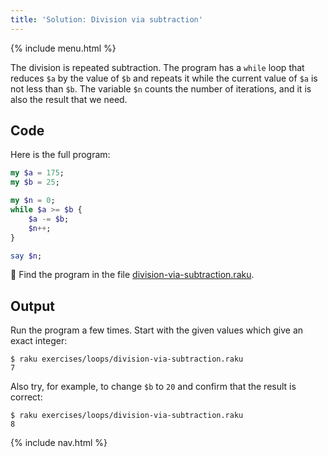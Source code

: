 ```yaml
---
title: 'Solution: Division via subtraction'
---
```


{% include menu.html %}

The division is repeated subtraction. The program has a `while` loop that reduces `$a` by the value of `$b` and repeats it while the current value of `$a` is not less than `$b`. The variable `$n` counts the number of iterations, and it is also the result that we need.

## Code

Here is the full program:

```raku
my $a = 175;
my $b = 25;

my $n = 0;
while $a >= $b {
    $a -= $b;
    $n++;
}

say $n;
```

🦋 Find the program in the file [division-via-subtraction.raku](https://github.com/ash/raku-course/blob/master/exercises/loops/division-via-subtraction.raku).

## Output

Run the program a few times. Start with the given values which give an exact integer:

```console
$ raku exercises/loops/division-via-subtraction.raku
7
```

Also try, for example, to change `$b` to `20` and confirm that the result is correct:

```console
$ raku exercises/loops/division-via-subtraction.raku
8
```

{% include nav.html %}
